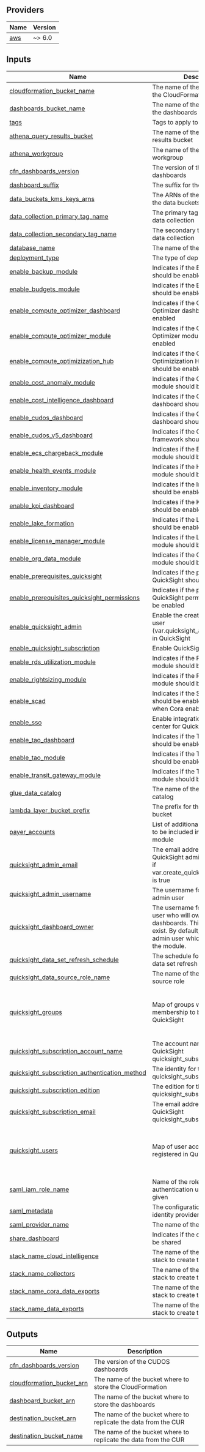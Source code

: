 <!-- BEGIN_TF_DOCS -->
## Providers

| Name | Version |
|------|---------|
| <a name="provider_aws"></a> [aws](#provider\_aws) | ~> 6.0 |

## Inputs

| Name | Description | Type | Default | Required |
|------|-------------|------|---------|:--------:|
| <a name="input_cloudformation_bucket_name"></a> [cloudformation\_bucket\_name](#input\_cloudformation\_bucket\_name) | The name of the bucket to store the CloudFormation | `string` | n/a | yes |
| <a name="input_dashboards_bucket_name"></a> [dashboards\_bucket\_name](#input\_dashboards\_bucket\_name) | The name of the bucket to store the dashboards configurations | `string` | n/a | yes |
| <a name="input_tags"></a> [tags](#input\_tags) | Tags to apply to all resources | `map(string)` | n/a | yes |
| <a name="input_athena_query_results_bucket"></a> [athena\_query\_results\_bucket](#input\_athena\_query\_results\_bucket) | The name of the Athena query results bucket | `string` | `""` | no |
| <a name="input_athena_workgroup"></a> [athena\_workgroup](#input\_athena\_workgroup) | The name of the Athena workgroup | `string` | `""` | no |
| <a name="input_cfn_dashboards_version"></a> [cfn\_dashboards\_version](#input\_cfn\_dashboards\_version) | The version of the CUDOS dashboards | `string` | `"4.3.7"` | no |
| <a name="input_dashboard_suffix"></a> [dashboard\_suffix](#input\_dashboard\_suffix) | The suffix for the dashboards | `string` | `""` | no |
| <a name="input_data_buckets_kms_keys_arns"></a> [data\_buckets\_kms\_keys\_arns](#input\_data\_buckets\_kms\_keys\_arns) | The ARNs of the KMS keys for the data buckets | `list(string)` | `[]` | no |
| <a name="input_data_collection_primary_tag_name"></a> [data\_collection\_primary\_tag\_name](#input\_data\_collection\_primary\_tag\_name) | The primary tag name for the data collection | `string` | `"Owner"` | no |
| <a name="input_data_collection_secondary_tag_name"></a> [data\_collection\_secondary\_tag\_name](#input\_data\_collection\_secondary\_tag\_name) | The secondary tag name for the data collection | `string` | `"Environment"` | no |
| <a name="input_database_name"></a> [database\_name](#input\_database\_name) | The name of the Athena database | `string` | `""` | no |
| <a name="input_deployment_type"></a> [deployment\_type](#input\_deployment\_type) | The type of deployment | `string` | `"Terraform"` | no |
| <a name="input_enable_backup_module"></a> [enable\_backup\_module](#input\_enable\_backup\_module) | Indicates if the Backup module should be enabled | `bool` | `true` | no |
| <a name="input_enable_budgets_module"></a> [enable\_budgets\_module](#input\_enable\_budgets\_module) | Indicates if the Budget module should be enabled | `bool` | `true` | no |
| <a name="input_enable_compute_optimizer_dashboard"></a> [enable\_compute\_optimizer\_dashboard](#input\_enable\_compute\_optimizer\_dashboard) | Indicates if the Compute Optimizer dashboard should be enabled | `bool` | `true` | no |
| <a name="input_enable_compute_optimizer_module"></a> [enable\_compute\_optimizer\_module](#input\_enable\_compute\_optimizer\_module) | Indicates if the Compute Optimizer module should be enabled | `bool` | `true` | no |
| <a name="input_enable_compute_optimizization_hub"></a> [enable\_compute\_optimizization\_hub](#input\_enable\_compute\_optimizization\_hub) | Indicates if the Compute Optimizization Hub module should be enabled | `bool` | `false` | no |
| <a name="input_enable_cost_anomaly_module"></a> [enable\_cost\_anomaly\_module](#input\_enable\_cost\_anomaly\_module) | Indicates if the Cost Anomaly module should be enabled | `bool` | `true` | no |
| <a name="input_enable_cost_intelligence_dashboard"></a> [enable\_cost\_intelligence\_dashboard](#input\_enable\_cost\_intelligence\_dashboard) | Indicates if the Cost Intelligence dashboard should be enabled | `bool` | `true` | no |
| <a name="input_enable_cudos_dashboard"></a> [enable\_cudos\_dashboard](#input\_enable\_cudos\_dashboard) | Indicates if the CUDOS dashboard should be enabled | `bool` | `false` | no |
| <a name="input_enable_cudos_v5_dashboard"></a> [enable\_cudos\_v5\_dashboard](#input\_enable\_cudos\_v5\_dashboard) | Indicates if the CUDOS V5 framework should be enabled | `bool` | `true` | no |
| <a name="input_enable_ecs_chargeback_module"></a> [enable\_ecs\_chargeback\_module](#input\_enable\_ecs\_chargeback\_module) | Indicates if the ECS Chargeback module should be enabled | `bool` | `false` | no |
| <a name="input_enable_health_events_module"></a> [enable\_health\_events\_module](#input\_enable\_health\_events\_module) | Indicates if the Health Events module should be enabled | `bool` | `true` | no |
| <a name="input_enable_inventory_module"></a> [enable\_inventory\_module](#input\_enable\_inventory\_module) | Indicates if the Inventory module should be enabled | `bool` | `true` | no |
| <a name="input_enable_kpi_dashboard"></a> [enable\_kpi\_dashboard](#input\_enable\_kpi\_dashboard) | Indicates if the KPI dashboard should be enabled | `bool` | `true` | no |
| <a name="input_enable_lake_formation"></a> [enable\_lake\_formation](#input\_enable\_lake\_formation) | Indicates if the Lake Formation should be enabled | `bool` | `false` | no |
| <a name="input_enable_license_manager_module"></a> [enable\_license\_manager\_module](#input\_enable\_license\_manager\_module) | Indicates if the License Manager module should be enabled | `bool` | `false` | no |
| <a name="input_enable_org_data_module"></a> [enable\_org\_data\_module](#input\_enable\_org\_data\_module) | Indicates if the Organization Data module should be enabled | `bool` | `true` | no |
| <a name="input_enable_prerequisites_quicksight"></a> [enable\_prerequisites\_quicksight](#input\_enable\_prerequisites\_quicksight) | Indicates if the prerequisites for QuickSight should be enabled | `bool` | `true` | no |
| <a name="input_enable_prerequisites_quicksight_permissions"></a> [enable\_prerequisites\_quicksight\_permissions](#input\_enable\_prerequisites\_quicksight\_permissions) | Indicates if the prerequisites for QuickSight permissions should be enabled | `bool` | `true` | no |
| <a name="input_enable_quicksight_admin"></a> [enable\_quicksight\_admin](#input\_enable\_quicksight\_admin) | Enable the creation of an admin user (var.quicksight\_admin\_username) in QuickSight | `bool` | `true` | no |
| <a name="input_enable_quicksight_subscription"></a> [enable\_quicksight\_subscription](#input\_enable\_quicksight\_subscription) | Enable QuickSight subscription | `bool` | `false` | no |
| <a name="input_enable_rds_utilization_module"></a> [enable\_rds\_utilization\_module](#input\_enable\_rds\_utilization\_module) | Indicates if the RDS Utilization module should be enabled | `bool` | `true` | no |
| <a name="input_enable_rightsizing_module"></a> [enable\_rightsizing\_module](#input\_enable\_rightsizing\_module) | Indicates if the Rightsizing module should be enabled | `bool` | `true` | no |
| <a name="input_enable_scad"></a> [enable\_scad](#input\_enable\_scad) | Indicates if the SCAD module should be enabled, only available when Cora enabled | `bool` | `false` | no |
| <a name="input_enable_sso"></a> [enable\_sso](#input\_enable\_sso) | Enable integration with identity center for QuickSight | `bool` | `true` | no |
| <a name="input_enable_tao_dashboard"></a> [enable\_tao\_dashboard](#input\_enable\_tao\_dashboard) | Indicates if the TAO dashboard should be enabled | `bool` | `false` | no |
| <a name="input_enable_tao_module"></a> [enable\_tao\_module](#input\_enable\_tao\_module) | Indicates if the TAO module should be enabled | `bool` | `true` | no |
| <a name="input_enable_transit_gateway_module"></a> [enable\_transit\_gateway\_module](#input\_enable\_transit\_gateway\_module) | Indicates if the Transit Gateway module should be enabled | `bool` | `true` | no |
| <a name="input_glue_data_catalog"></a> [glue\_data\_catalog](#input\_glue\_data\_catalog) | The name of the Glue data catalog | `string` | `"AwsDataCatalog"` | no |
| <a name="input_lambda_layer_bucket_prefix"></a> [lambda\_layer\_bucket\_prefix](#input\_lambda\_layer\_bucket\_prefix) | The prefix for the Lambda layer bucket | `string` | `"aws-managed-cost-intelligence-dashboards"` | no |
| <a name="input_payer_accounts"></a> [payer\_accounts](#input\_payer\_accounts) | List of additional payer accounts to be included in the collectors module | `list(string)` | `[]` | no |
| <a name="input_quicksight_admin_email"></a> [quicksight\_admin\_email](#input\_quicksight\_admin\_email) | The email address for the QuickSight admin user. Required if var.create\_quicksight\_admin\_user is true | `string` | `null` | no |
| <a name="input_quicksight_admin_username"></a> [quicksight\_admin\_username](#input\_quicksight\_admin\_username) | The username for the QuickSight admin user | `string` | `"admin"` | no |
| <a name="input_quicksight_dashboard_owner"></a> [quicksight\_dashboard\_owner](#input\_quicksight\_dashboard\_owner) | The username for the QuickSight user who will own the dashboards. This user needs to exist. By default, it will be the admin user which is created by the module. | `string` | `"admin"` | no |
| <a name="input_quicksight_data_set_refresh_schedule"></a> [quicksight\_data\_set\_refresh\_schedule](#input\_quicksight\_data\_set\_refresh\_schedule) | The schedule for the Quicksight data set refresh | `string` | `""` | no |
| <a name="input_quicksight_data_source_role_name"></a> [quicksight\_data\_source\_role\_name](#input\_quicksight\_data\_source\_role\_name) | The name of the Quicksight data source role | `string` | `"CidQuickSightDataSourceRole"` | no |
| <a name="input_quicksight_groups"></a> [quicksight\_groups](#input\_quicksight\_groups) | Map of groups with user membership to be added to QuickSight | <pre>map(object({<br/>    description = optional(string)<br/>    namespace   = optional(string)<br/>    members     = optional(list(string), [])<br/>  }))</pre> | `{}` | no |
| <a name="input_quicksight_subscription_account_name"></a> [quicksight\_subscription\_account\_name](#input\_quicksight\_subscription\_account\_name) | The account name for the QuickSight quicksight\_subscription edition | `string` | `null` | no |
| <a name="input_quicksight_subscription_authentication_method"></a> [quicksight\_subscription\_authentication\_method](#input\_quicksight\_subscription\_authentication\_method) | The identity for the QuickSight quicksight\_subscription edition | `string` | `"IAM_AND_QUICKSIGHT"` | no |
| <a name="input_quicksight_subscription_edition"></a> [quicksight\_subscription\_edition](#input\_quicksight\_subscription\_edition) | The edition for the QuickSight quicksight\_subscription | `string` | `"ENTERPRISE"` | no |
| <a name="input_quicksight_subscription_email"></a> [quicksight\_subscription\_email](#input\_quicksight\_subscription\_email) | The email address for the QuickSight quicksight\_subscription edition | `string` | `null` | no |
| <a name="input_quicksight_users"></a> [quicksight\_users](#input\_quicksight\_users) | Map of user accounts to be registered in QuickSight | <pre>map(object({<br/>    identity_type = string<br/>    namespace     = optional(string, "default")<br/>    role          = optional(string, "READER")<br/>  }))</pre> | `{}` | no |
| <a name="input_saml_iam_role_name"></a> [saml\_iam\_role\_name](#input\_saml\_iam\_role\_name) | Name of the role all authentication users are initially given | `string` | `"aws-cudos-sso"` | no |
| <a name="input_saml_metadata"></a> [saml\_metadata](#input\_saml\_metadata) | The configuration for the SAML identity provider | `string` | `""` | no |
| <a name="input_saml_provider_name"></a> [saml\_provider\_name](#input\_saml\_provider\_name) | The name of the SAML provider | `string` | `"aws-cudos-sso"` | no |
| <a name="input_share_dashboard"></a> [share\_dashboard](#input\_share\_dashboard) | Indicates if the dashboard should be shared | `string` | `"yes"` | no |
| <a name="input_stack_name_cloud_intelligence"></a> [stack\_name\_cloud\_intelligence](#input\_stack\_name\_cloud\_intelligence) | The name of the CloudFormation stack to create the dashboards | `string` | `"CI-Cloud-Intelligence-Dashboards"` | no |
| <a name="input_stack_name_collectors"></a> [stack\_name\_collectors](#input\_stack\_name\_collectors) | The name of the CloudFormation stack to create the collectors | `string` | `"CidDataCollectionStack"` | no |
| <a name="input_stack_name_cora_data_exports"></a> [stack\_name\_cora\_data\_exports](#input\_stack\_name\_cora\_data\_exports) | The name of the CloudFormation stack to create the Data Exports | `string` | `"CidDataExportsDestinationStack"` | no |
| <a name="input_stack_name_data_exports"></a> [stack\_name\_data\_exports](#input\_stack\_name\_data\_exports) | The name of the CloudFormation stack to create the Data Exports | `string` | `"CidDataExportsDestinationStack"` | no |

## Outputs

| Name | Description |
|------|-------------|
| <a name="output_cfn_dashboards_version"></a> [cfn\_dashboards\_version](#output\_cfn\_dashboards\_version) | The version of the CUDOS dashboards |
| <a name="output_cloudformation_bucket_arn"></a> [cloudformation\_bucket\_arn](#output\_cloudformation\_bucket\_arn) | The name of the bucket where to store the CloudFormation |
| <a name="output_dashboard_bucket_arn"></a> [dashboard\_bucket\_arn](#output\_dashboard\_bucket\_arn) | The name of the bucket where to store the dashboards |
| <a name="output_destination_bucket_arn"></a> [destination\_bucket\_arn](#output\_destination\_bucket\_arn) | The name of the bucket where to replicate the data from the CUR |
| <a name="output_destination_bucket_name"></a> [destination\_bucket\_name](#output\_destination\_bucket\_name) | The name of the bucket where to replicate the data from the CUR |
<!-- END_TF_DOCS -->
